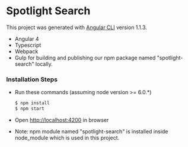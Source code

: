 # Spotlight Search
This project was generated with [Angular CLI](https://github.com/angular/angular-cli) version 1.1.3.
- Angular 4
- Typescript
- Webpack
- Gulp for building and publishing our npm package named "spotlight-search" locally.

### Installation Steps

- Run these commands (assuming node version >= 6.0.*)

    ```bash
    $ npm install
    $ npm start
    ```    
- Open [http://localhost:4200](http://localhost:4200) in browser

- Note: npm module named "spotlight-search" is installed inside node_module which is used in this project.


